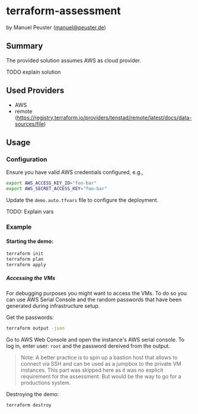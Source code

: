 # terraform-assessment

by Manuel Peuster (manuel@peuster.de)

## Summary

The provided solution assumes AWS as cloud provider.

TODO explain solution


## Used Providers

- AWS
- remote (https://registry.terraform.io/providers/tenstad/remote/latest/docs/data-sources/file)

## Usage

### Configuration

Ensure you have valid AWS credentials configured, e.g.,

```sh
export AWS_ACCESS_KEY_ID="foo-bar"
export AWS_SECRET_ACCESS_KEY="foo-bar"
```

Update the `demo.auto.tfvars` file to configure the deployment.

TODO: Explain vars


### Example

#### Starting the demo:

```sh
terraform init
terraform plan
terraform apply
```

##### Accessing the VMs

For debugging purposes you might want to access the VMs. To do so you can use AWS Serial Console and the random passwords that have been generated during infrastructure setup.

Get the passwords:

```sh
terraform output -json
```

Go to AWS Web Console and open the instance's AWS serial console.
To log in, enter user: `root` and the password dereived from the output.

> Note: A better practice is to spin up a bastion host that allows to connect via SSH and can be used as a jumpbox to the private VM instances. This part was skipped here as it was no explicit requirement for the assessment. But would be the way to go for a productions system.

Destroying the demo:

```sh
terraform destroy
```

